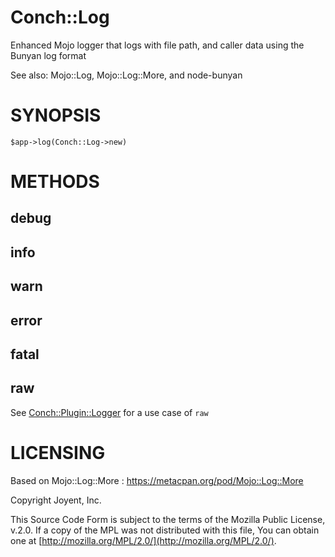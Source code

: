 # Conch::Log

Enhanced Mojo logger that logs with file path, and caller data using the Bunyan
log format

See also: Mojo::Log, Mojo::Log::More, and node-bunyan

# SYNOPSIS

```
$app->log(Conch::Log->new)
```

# METHODS

## debug

## info

## warn

## error

## fatal

## raw

See [Conch::Plugin::Logger](https://metacpan.org/pod/Conch::Plugin::Logger) for a use case of `raw`

# LICENSING

Based on Mojo::Log::More : https://metacpan.org/pod/Mojo::Log::More

Copyright Joyent, Inc.

This Source Code Form is subject to the terms of the Mozilla Public License,
v.2.0. If a copy of the MPL was not distributed with this file, You can obtain
one at [http://mozilla.org/MPL/2.0/](http://mozilla.org/MPL/2.0/).
